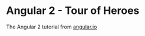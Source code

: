 # Angular 2 - Tour of Heroes

The Angular 2 tutorial from [angular.io](https://angular.io/docs/ts/latest/tutorial/)
